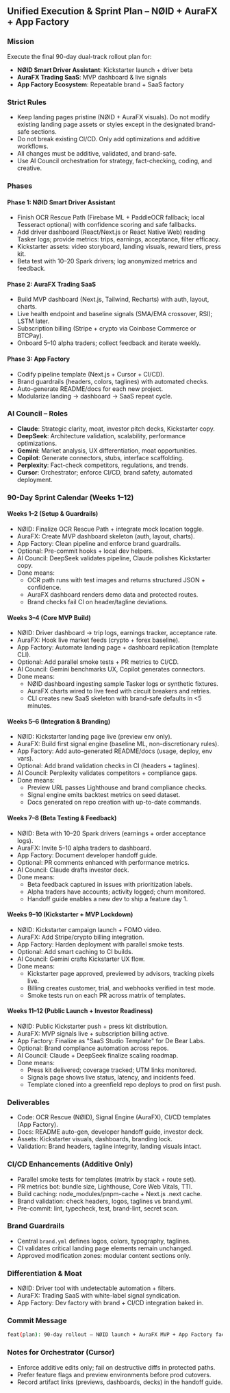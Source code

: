 ## Unified Execution & Sprint Plan – NØID + AuraFX + App Factory

### Mission
Execute the final 90-day dual-track rollout plan for:
- **NØID Smart Driver Assistant**: Kickstarter launch + driver beta
- **AuraFX Trading SaaS**: MVP dashboard & live signals
- **App Factory Ecosystem**: Repeatable brand + SaaS factory

### Strict Rules
- Keep landing pages pristine (NØID + AuraFX visuals). Do not modify existing landing page assets or styles except in the designated brand-safe sections.
- Do not break existing CI/CD. Only add optimizations and additive workflows.
- All changes must be additive, validated, and brand-safe.
- Use AI Council orchestration for strategy, fact-checking, coding, and creative.

### Phases

#### Phase 1: NØID Smart Driver Assistant
- Finish OCR Rescue Path (Firebase ML + PaddleOCR fallback; local Tesseract optional) with confidence scoring and safe fallbacks.
- Add driver dashboard (React/Next.js or React Native Web) reading Tasker logs; provide metrics: trips, earnings, acceptance, filter efficacy.
- Kickstarter assets: video storyboard, landing visuals, reward tiers, press kit.
- Beta test with 10–20 Spark drivers; log anonymized metrics and feedback.

#### Phase 2: AuraFX Trading SaaS
- Build MVP dashboard (Next.js, Tailwind, Recharts) with auth, layout, charts.
- Live health endpoint and baseline signals (SMA/EMA crossover, RSI); LSTM later.
- Subscription billing (Stripe + crypto via Coinbase Commerce or BTCPay).
- Onboard 5–10 alpha traders; collect feedback and iterate weekly.

#### Phase 3: App Factory
- Codify pipeline template (Next.js + Cursor + CI/CD).
- Brand guardrails (headers, colors, taglines) with automated checks.
- Auto-generate README/docs for each new project.
- Modularize landing → dashboard → SaaS repeat cycle.

### AI Council – Roles
- **Claude**: Strategic clarity, moat, investor pitch decks, Kickstarter copy.
- **DeepSeek**: Architecture validation, scalability, performance optimizations.
- **Gemini**: Market analysis, UX differentiation, moat opportunities.
- **Copilot**: Generate connectors, stubs, interface scaffolding.
- **Perplexity**: Fact-check competitors, regulations, and trends.
- **Cursor**: Orchestrator; enforce CI/CD, brand safety, automated deployment.

### 90-Day Sprint Calendar (Weeks 1–12)

#### Weeks 1–2 (Setup & Guardrails)
- NØID: Finalize OCR Rescue Path + integrate mock location toggle.
- AuraFX: Create MVP dashboard skeleton (auth, layout, charts).
- App Factory: Clean pipeline and enforce brand guardrails.
- Optional: Pre-commit hooks + local dev helpers.
- AI Council: DeepSeek validates pipeline, Claude polishes Kickstarter copy.
- Done means:
  - OCR path runs with test images and returns structured JSON + confidence.
  - AuraFX dashboard renders demo data and protected routes.
  - Brand checks fail CI on header/tagline deviations.

#### Weeks 3–4 (Core MVP Build)
- NØID: Driver dashboard → trip logs, earnings tracker, acceptance rate.
- AuraFX: Hook live market feeds (crypto + forex baseline).
- App Factory: Automate landing page + dashboard replication (template CLI).
- Optional: Add parallel smoke tests + PR metrics to CI/CD.
- AI Council: Gemini benchmarks UX, Copilot generates connectors.
- Done means:
  - NØID dashboard ingesting sample Tasker logs or synthetic fixtures.
  - AuraFX charts wired to live feed with circuit breakers and retries.
  - CLI creates new SaaS skeleton with brand-safe defaults in <5 minutes.

#### Weeks 5–6 (Integration & Branding)
- NØID: Kickstarter landing page live (preview env only).
- AuraFX: Build first signal engine (baseline ML, non-discretionary rules).
- App Factory: Add auto-generated README/docs (usage, deploy, env vars).
- Optional: Add brand validation checks in CI (headers + taglines).
- AI Council: Perplexity validates competitors + compliance gaps.
- Done means:
  - Preview URL passes Lighthouse and brand compliance checks.
  - Signal engine emits backtest metrics on seed dataset.
  - Docs generated on repo creation with up-to-date commands.

#### Weeks 7–8 (Beta Testing & Feedback)
- NØID: Beta with 10–20 Spark drivers (earnings + order acceptance logs).
- AuraFX: Invite 5–10 alpha traders to dashboard.
- App Factory: Document developer handoff guide.
- Optional: PR comments enhanced with performance metrics.
- AI Council: Claude drafts investor deck.
- Done means:
  - Beta feedback captured in issues with prioritization labels.
  - Alpha traders have accounts; activity logged; churn monitored.
  - Handoff guide enables a new dev to ship a feature day 1.

#### Weeks 9–10 (Kickstarter + MVP Lockdown)
- NØID: Kickstarter campaign launch + FOMO video.
- AuraFX: Add Stripe/crypto billing integration.
- App Factory: Harden deployment with parallel smoke tests.
- Optional: Add smart caching to CI builds.
- AI Council: Gemini crafts Kickstarter UX flow.
- Done means:
  - Kickstarter page approved, previewed by advisors, tracking pixels live.
  - Billing creates customer, trial, and webhooks verified in test mode.
  - Smoke tests run on each PR across matrix of templates.

#### Weeks 11–12 (Public Launch + Investor Readiness)
- NØID: Public Kickstarter push + press kit distribution.
- AuraFX: MVP signals live + subscription billing active.
- App Factory: Finalize as "SaaS Studio Template" for De Bear Labs.
- Optional: Brand compliance automation across repos.
- AI Council: Claude + DeepSeek finalize scaling roadmap.
- Done means:
  - Press kit delivered; coverage tracked; UTM links monitored.
  - Signals page shows live status, latency, and incidents feed.
  - Template cloned into a greenfield repo deploys to prod on first push.

### Deliverables
- Code: OCR Rescue (NØID), Signal Engine (AuraFX), CI/CD templates (App Factory).
- Docs: README auto-gen, developer handoff guide, investor deck.
- Assets: Kickstarter visuals, dashboards, branding lock.
- Validation: Brand headers, tagline integrity, landing visuals intact.

### CI/CD Enhancements (Additive Only)
- Parallel smoke tests for templates (matrix by stack + route set).
- PR metrics bot: bundle size, Lighthouse, Core Web Vitals, TTI.
- Build caching: node_modules/pnpm-cache + Next.js .next cache.
- Brand validation: check headers, logos, taglines vs brand.yml.
- Pre-commit: lint, typecheck, test, brand-lint, secret scan.

### Brand Guardrails
- Central `brand.yml` defines logos, colors, typography, taglines.
- CI validates critical landing page elements remain unchanged.
- Approved modification zones: modular content sections only.

### Differentiation & Moat
- NØID: Driver tool with undetectable automation + filters.
- AuraFX: Trading SaaS with white-label signal syndication.
- App Factory: Dev factory with brand + CI/CD integration baked in.

### Commit Message
```bash
feat(plan): 90-day rollout – NØID launch + AuraFX MVP + App Factory factory
```

### Notes for Orchestrator (Cursor)
- Enforce additive edits only; fail on destructive diffs in protected paths.
- Prefer feature flags and preview environments before prod cutovers.
- Record artifact links (previews, dashboards, decks) in the handoff guide.